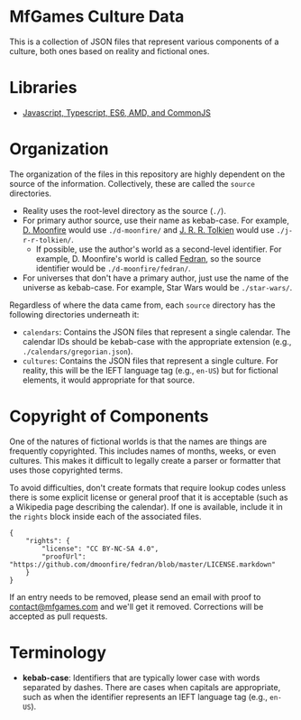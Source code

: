 MfGames Culture Data
====================

This is a collection of JSON files that represent various components of a culture, both ones based on reality and fictional ones.

# Libraries

* [Javascript, Typescript, ES6, AMD, and CommonJS](https://github.com/dmoonfire/mfgames-culture-es6)

# Organization

The organization of the files in this repository are highly dependent on the source of the information. Collectively, these are called the `source` directories.

* Reality uses the root-level directory as the source (`./`).
* For primary author source, use their name as kebab-case. For example, [D. Moonfire](https://d.moonfire.us/) would use `./d-moonfire/` and [J. R. R. Tolkien](https://en.wikipedia.org/wiki/J._R._R._Tolkien) would use `./j-r-r-tolkien/`.
    * If possible, use the author's world as a second-level identifier. For example, D. Moonfire's world is called [Fedran](https://fedran.com/), so the source identifier would be `./d-moonfire/fedran/`.
* For universes that don't have a primary author, just use the name of the universe as kebab-case. For example, Star Wars would be `./star-wars/`.

Regardless of where the data came from, each `source` directory has the following directories underneath it:

* `calendars`: Contains the JSON files that represent a single calendar. The calendar IDs should be kebab-case with the appropriate extension (e.g., `./calendars/gregorian.json`).
* `cultures`: Contains the JSON files that represent a single culture. For reality, this will be the IEFT language tag (e.g., `en-US`) but for fictional elements, it would appropriate for that source.

# Copyright of Components

One of the natures of fictional worlds is that the names are things are frequently copyrighted. This includes names of months, weeks, or even cultures. This makes it difficult to legally create a parser or formatter that uses those copyrighted terms.

To avoid difficulties, don't create formats that require lookup codes unless there is some explicit license or general proof that it is acceptable (such as a Wikipedia page describing the calendar). If one is available, include it in the `rights` block inside each of the associated files.

    {
        "rights": {
            "license": "CC BY-NC-SA 4.0",
			"proofUrl": "https://github.com/dmoonfire/fedran/blob/master/LICENSE.markdown"
        }
    }

If an entry needs to be removed, please send an email with proof to [contact@mfgames.com](mailto:contact@mfgames.com) and we'll get it removed. Corrections will be accepted as pull requests.

# Terminology

* **kebab-case**: Identifiers that are typically lower case with words separated by dashes. There are cases when capitals are appropriate, such as when the identifier represents an IEFT language tag (e.g., `en-US`).
